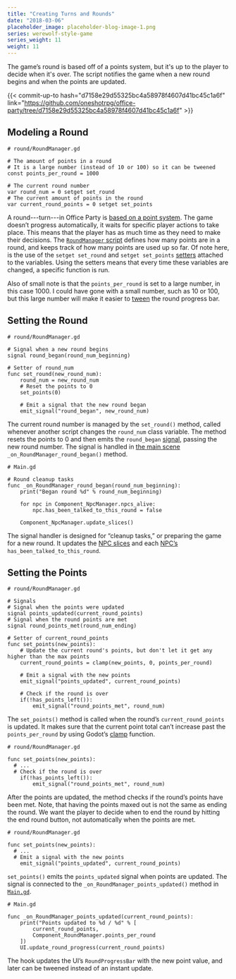 ```yaml
---
title: "Creating Turns and Rounds"
date: "2018-03-06"
placeholder_image: placeholder-blog-image-1.png
series: werewolf-style-game
series_weight: 11
weight: 11
---
```


The game’s round is based off of a points system, but it's up to the player to decide when it's over. The script notifies the game when a new round begins and when the points are updated.<!--more-->

{{< commit-up-to hash="d7158e29d55325bc4a58978f4607d41bc45c1a6f" link="https://github.com/oneshotrpg/office-party/tree/d7158e29d55325bc4a58978f4607d41bc45c1a6f" >}}

## Modeling a Round

```gdscript
# round/RoundManager.gd

# The amount of points in a round
# It is a large number (instead of 10 or 100) so it can be tweened
const points_per_round = 1000

# The current round number
var round_num = 0 setget set_round
# The current amount of points in the round
var current_round_points = 0 setget set_points

```

A round---turn---in Office Party is [based on a point system](/tutorial/werewolf-style-game/design-doc/#game-flow-and-mechanics). The game doesn’t progress automatically, it waits for specific player actions to take place. This means that the player has as much time as they need to make their decisions. The [`RoundManager` script](https://github.com/oneshotrpg/office-party/blob/d7158e29d55325bc4a58978f4607d41bc45c1a6f/game/round/RoundManager.gd) defines how many points are in a round, and keeps track of how many points are used up so far. Of note here, is the use of the `setget set_round` and `setget set_points` [setters](http://docs.godotengine.org/en/3.0/getting_started/scripting/gdscript/gdscript_basics.html#setters-getters) attached to the variables. Using the setters means that every time these variables are changed, a specific function is run.

Also of small note is that the `points_per_round` is set to a large number, in this case 1000. I could have gone with a small number, such as 10 or 100, but this large number will make it easier to [tween](http://docs.godotengine.org/en/3.0/classes/class_tween.html) the round progress bar.

## Setting the Round
```gdscript
# round/RoundManager.gd

# Signal when a new round begins
signal round_began(round_num_beginning)

# Setter of round_num
func set_round(new_round_num):
	round_num = new_round_num
	# Reset the points to 0
	set_points(0)

	# Emit a signal that the new round began
	emit_signal("round_began", new_round_num)

```

The current round number is managed by the `set_round()` method, called whenever another script changes the `round_num` class variable. The method resets the points to 0 and then emits the `round_began` [signal](http://docs.godotengine.org/en/3.0/getting_started/scripting/gdscript/gdscript_basics.html#signals), passing the new round number. The signal is handled in [the main scene](/tutorial/werewolf-style-game/main-scene/#connecting-game-functionality) `_on_RoundManager_round_began()` method.

```gdscript
# Main.gd

# Round cleanup tasks
func _on_RoundManager_round_began(round_num_beginning):
	print("Began round %d" % round_num_beginning)

	for npc in Component_NpcManager.npcs_alive:
		npc.has_been_talked_to_this_round = false

	Component_NpcManager.update_slices()

```

The signal handler is designed for “cleanup tasks,” or preparing the game for a new round. It updates the  [NPC slices](/tutorial/werewolf-style-game/npc-management/) and each [NPC’s](/tutorial/werewolf-style-game/npc-nodes/) `has_been_talked_to_this_round`.

## Setting the Points
```gdscript
# round/RoundManager.gd

# Signals
# Signal when the points were updated
signal points_updated(current_round_points)
# Signal when the round points are met
signal round_points_met(round_num_ending)

# Setter of current_round_points
func set_points(new_points):
	# Update the current round's points, but don't let it get any higher than the max points
	current_round_points = clamp(new_points, 0, points_per_round)

	# Emit a signal with the new points
	emit_signal("points_updated", current_round_points)

	# Check if the round is over
	if(!has_points_left()):
		emit_signal("round_points_met", round_num)

```

The `set_points()` method is called when the round’s `current_round_points` is updated. It makes sure that the current point total can’t increase past the `points_per_round` by using Godot’s [clamp](http://docs.godotengine.org/en/3.0/classes/class_@gdscript.html#class-gdscript-clamp) function.

```gdscript
# round/RoundManager.gd

func set_points(new_points):
  # ...
  # Check if the round is over
	if(!has_points_left()):
		emit_signal("round_points_met", round_num)

```

After the points are updated, the method checks if the round’s points have been met. Note, that having the points maxed out is not the same as ending the round. We want the player to decide when to end the round by hitting the end round button, not automatically when the points are met.

```gdscript
# round/RoundManager.gd

func set_points(new_points):
  # ...
  # Emit a signal with the new points
	emit_signal("points_updated", current_round_points)
```

`set_points()` emits the `points_updated` signal when points are updated. The signal is connected to the `_on_RoundManager_points_updated()` method in [`Main.gd`](https://github.com/oneshotrpg/office-party/blob/d7158e29d55325bc4a58978f4607d41bc45c1a6f/game/Main.gd).

```gdscript
# Main.gd

func _on_RoundManager_points_updated(current_round_points):
	print("Points updated to %d / %d" % [
		current_round_points,
		Component_RoundManager.points_per_round
	])
	UI.update_round_progress(current_round_points)
```

The hook updates the UI’s `RoundProgressBar` with the new point value, and later can be tweened instead of an instant update.
